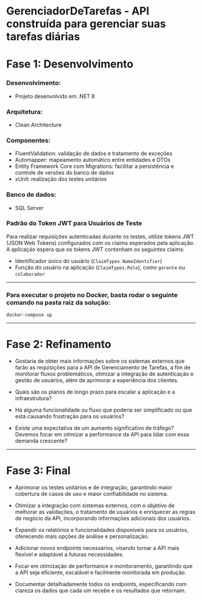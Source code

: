 # GerenciadorDeTarefas - API construída para gerenciar suas tarefas diárias

# Fase 1: Desenvolvimento

### Desenvolvimento: 
- Projeto desenvolvido em .NET 8

### Arquitetura: 
- Clean Architecture

### Componentes:
- FluentValidation: validação de dados e tratamento de exceções
- Automapper: mapeamento automático entre entidades e DTOs
- Entity Framework Core com Migrations: facilitar a persistência e controle de versões do banco de dados
- xUnit: realização dos testes unitários

### Banco de dados: 
- SQL Server

### Padrão do Token JWT para Usuários de Teste
Para realizar requisições autenticadas durante os testes, utilize tokens JWT (JSON Web Tokens) configurados com os claims esperados pela aplicação. 
A aplicação espera que os tokens JWT contenham os seguintes claims:

- Identificador único do usuário (`ClaimTypes.NameIdentifier`)
- Função do usuário na aplicação (`ClaimTypes.Role`), como `gerente` ou `colaborador`

---

### Para executar o projeto no Docker, basta rodar o seguinte comando na pasta raiz da solução:

```
docker-compose up
```


---

# Fase 2: Refinamento
- Gostaria de obter mais informações sobre os sistemas externos que farão as requisições para a API de Gerenciamento de Tarefas, a fim de monitorar fluxos problemáticos, otimizar a integração de autenticação e gestão de usuários, além de aprimorar a experiência dos clientes.

- Quais são os planos de longo prazo para escalar a aplicação e a infraestrutura?

- Há alguma funcionalidade ou fluxo que poderia ser simplificado ou que está causando frustração para os usuários?

- Existe uma expectativa de um aumento significativo de tráfego? Devemos focar em otimizar a performance da API para lidar com essa demanda crescente?

---

# Fase 3: Final
- Aprimorar os testes unitários e de integração, garantindo maior cobertura de casos de uso e maior confiabilidade no sistema.

- Otimizar a integração com sistemas externos, com o objetivo de melhorar as validações, o tratamento de usuários e enriquecer as regras de negócio da API, incorporando informações adicionais dos usuários.

- Expandir os relatórios e funcionalidades disponíveis para os usuários, oferecendo mais opções de análise e personalização.

- Adicionar novos endpoints necessários, visando tornar a API mais flexível e adaptável a futuras necessidades.

- Focar em otimização de performance e monitoramento, garantindo que a API seja eficiente, escalável e facilmente monitorada em produção.

- Documentar detalhadamente todos os endpoints, especificando com clareza os dados que cada um recebe e os resultados que retornam.


